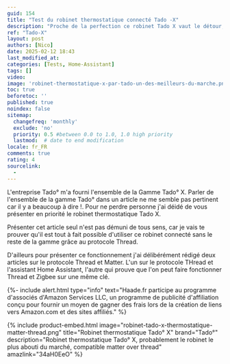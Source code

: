 ```yaml
---
guid: 154
title: "Test du robinet thermostatique connecté Tado -X"
description: "Proche de la perfection ce robinet Tado X vaut le détour, dans cet article je vais juste te présenter le robinet thermostatique Tado X compatible Thread"
ref: "Tado-X"
layout: post
authors: [Nico]
date: 2025-02-12 18:43
last_modified_at: 
categories: [Tests, Home-Assistant]
tags: []
video: 
image: 'robinet-thermostatique-x-par-tado-un-des-meilleurs-du-marche.png'
toc: true
beforetoc: ''
published: true
noindex: false
sitemap:
  changefreq: 'monthly'
  exclude: 'no'
  priority: 0.5 #between 0.0 to 1.0, 1.0 high priority
  lastmod:  # date to end modification
locale: fr_FR
comments: true
rating: 4 
sourcelink:
  - 
---
```

L'entreprise Tado° m'a fourni l'ensemble de la Gamme Tado° X. Parler de l'ensemble de la gamme Tado° dans un article ne me semble pas pertinent car il y a beaucoup à dire !. Pour ne perdre personne j'ai déidé de vous présenter en priorité le robinet thermostatique Tado X.

Présenter cet article seul n'est pas démuni de tous sens, car je vais te prouver qu'il est tout à fait possible d'utiliser ce robinet connecté sans le reste de la gamme grâce au protocole Thread.

D'ailleurs pour présenter ce fonctionnement j'ai délibérément rédigé deux articles sur le protocole Thread et Matter. L'un sur le protocole THread et l'assistant Home Assistant, l'autre qui prouve que l'on peut faire fonctionner Thread et Zigbee sur une même clé.

{%- include alert.html type="info" text="Haade.fr participe au programme d'associés d'Amazon Services LLC, un programme de publicité d'affiliation conçu pour fournir un moyen de gagner des frais lors de la création de liens vers Amazon.com et des sites affiliés." %}

{% include product-embed.html image="robinet-tado-x-thermostatique-matter-thread.png" title="Robinet thermostatique Tado° X" brand="Tado°" description="Robinet thermostatique Tado° X, probablement le robinet le plus abouti du marché, compatible matter over thread" amazlink="34aH0EeO" %}
